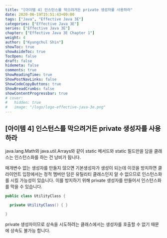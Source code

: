 ```yaml
---
title: "[아이템 4] 인스턴스를 막으려거든 private 생성자를 사용하라"
date: 2020-06-19T15:51:43+09:00
tags: ["Java", "Effective Java 3E"]
categories: ["Effective Java 3E"]
series: ["Effective Java 3E"]
chapter: ["Effective Java 3E Chapter 1"]
weight: 4
author: ["Kyungchul Shin"]
showToc: true
showAsideToc: true
TocOpen: false
draft: false
hidemeta: false
comments: true
ShowReadingTime: true
ShowPostNavLinks: false
ShowCodeCopyButtons: true
ShowBreadCrumbs: false
showContentProgressbar: true
# cover:
#   hidden: true
#   image: "/logo/logo-effective-java-3e.png"
---
```

## [아이템 4] 인스턴스를 막으려거든 private 생성자를 사용하라

java.lang.Math와 java.util.Arrays와 같이 static 메서드와 static 필드만을 담을 클래스는 인스턴스화를 하는 건 낭비가 됩니다.
   
매개변수 없는 생성자를 만들지 않으면 기본생성자가 생성이 되는데 이것을 방치하면 클라이언트 입장에서는 정적 멤버만 담은 유틸리티 클래스인지 알 수 없으므로 인스턴스화를 시킬 가능성이 있습니다. 이를 방지하기 위해 private 생성자를 만들어서 인스턴스화를 막을 수 있습니다.
   
``` java
public class UtilityClass {

  private UtilityClass() { }
  
}
```
private 생성자이므로 상속을 시도하려는 클래스에서는 생성자를 호출할 수 없기 때문에 상속도 불가능 합니다.